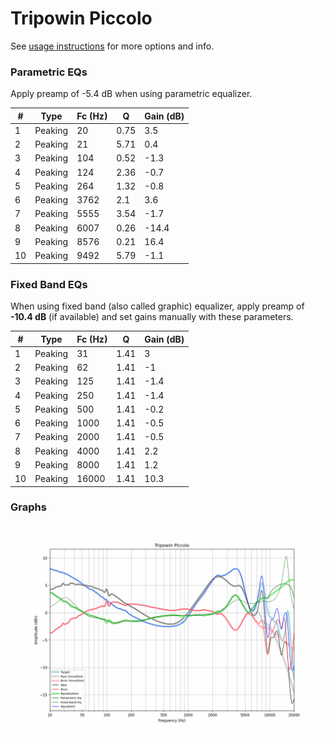 # Tripowin Piccolo
See [usage instructions](https://github.com/jaakkopasanen/AutoEq#usage) for more options and info.

### Parametric EQs
Apply preamp of -5.4 dB when using parametric equalizer.

|   # | Type    |   Fc (Hz) |    Q |   Gain (dB) |
|-----|---------|-----------|------|-------------|
|   1 | Peaking |        20 | 0.75 |         3.5 |
|   2 | Peaking |        21 | 5.71 |         0.4 |
|   3 | Peaking |       104 | 0.52 |        -1.3 |
|   4 | Peaking |       124 | 2.36 |        -0.7 |
|   5 | Peaking |       264 | 1.32 |        -0.8 |
|   6 | Peaking |      3762 | 2.1  |         3.6 |
|   7 | Peaking |      5555 | 3.54 |        -1.7 |
|   8 | Peaking |      6007 | 0.26 |       -14.4 |
|   9 | Peaking |      8576 | 0.21 |        16.4 |
|  10 | Peaking |      9492 | 5.79 |        -1.1 |

### Fixed Band EQs
When using fixed band (also called graphic) equalizer, apply preamp of **-10.4 dB** (if available) and set gains manually with these parameters.

|   # | Type    |   Fc (Hz) |    Q |   Gain (dB) |
|-----|---------|-----------|------|-------------|
|   1 | Peaking |        31 | 1.41 |         3   |
|   2 | Peaking |        62 | 1.41 |        -1   |
|   3 | Peaking |       125 | 1.41 |        -1.4 |
|   4 | Peaking |       250 | 1.41 |        -1.4 |
|   5 | Peaking |       500 | 1.41 |        -0.2 |
|   6 | Peaking |      1000 | 1.41 |        -0.5 |
|   7 | Peaking |      2000 | 1.41 |        -0.5 |
|   8 | Peaking |      4000 | 1.41 |         2.2 |
|   9 | Peaking |      8000 | 1.41 |         1.2 |
|  10 | Peaking |     16000 | 1.41 |        10.3 |

### Graphs
![](./Tripowin%20Piccolo.png)
